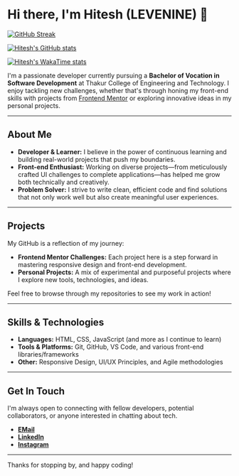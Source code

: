 # Hi there, I'm Hitesh (LEVENINE) 👋


[![GitHub Streak](https://streak-stats.demolab.com?user=autistickyrios&theme=dark&border_radius=20&date_format=%5BY%20%5DM%20j)](https://git.io/streak-stats)

[![Hitesh's GitHub stats](https://github-readme-stats.vercel.app/api?username=autistickyrios&theme=ambient_gradient )](https://github.com/autistickyrios/github-readme-stats )

[![Hitesh's WakaTime stats](https://github-readme-stats.vercel.app/api/wakatime?username=autistickyrios)](https://github.com/autistickyrio/github-readme-stats)


I'm a passionate developer currently pursuing a **Bachelor of Vocation in Software Development** at Thakur College of Engineering and Technology. I enjoy tackling new challenges, whether that's through honing my front-end skills with projects from [Frontend Mentor](https://www.frontendmentor.io/profile/autistickyrios) or exploring innovative ideas in my personal projects.

---

## About Me

- **Developer & Learner:** I believe in the power of continuous learning and building real-world projects that push my boundaries.
- **Front-end Enthusiast:** Working on diverse projects—from meticulously crafted UI challenges to complete applications—has helped me grow both technically and creatively.
- **Problem Solver:** I strive to write clean, efficient code and find solutions that not only work well but also create meaningful user experiences.

---

## Projects

My GitHub is a reflection of my journey:
- **Frontend Mentor Challenges:** Each project here is a step forward in mastering responsive design and front-end development.
- **Personal Projects:** A mix of experimental and purposeful projects where I explore new tools, technologies, and ideas.

Feel free to browse through my repositories to see my work in action!

---

## Skills & Technologies

- **Languages:** HTML, CSS, JavaScript (and more as I continue to learn)
- **Tools & Platforms:** Git, GitHub, VS Code, and various front-end libraries/frameworks
- **Other:** Responsive Design, UI/UX Principles, and Agile methodologies

---

## Get In Touch

I'm always open to connecting with fellow developers, potential collaborators, or anyone interested in chatting about tech.  
- **[EMail](mailto:autistickyrios@gmail.com)**  
- **[LinkedIn](https://www.linkedin.com/in/autistickyrios/)** 
- **[Instagram](https://instagram.com/detraquez)**

---

Thanks for stopping by, and happy coding!


